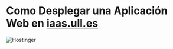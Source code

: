 
# Como Desplegar una Aplicación Web en [iaas.ull.es](iaas.ull.es)

![Hostinger](http://i.imgur.com/g4hOX8m.png)

